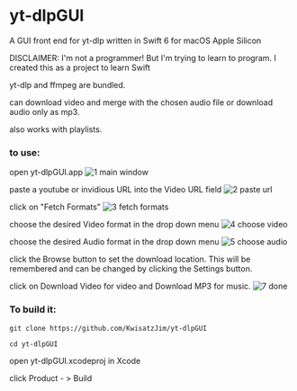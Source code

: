 # yt-dlpGUI

A GUI front end for yt-dlp written in Swift 6 for macOS Apple Silicon 

DISCLAIMER: I'm not a programmer! But I'm trying to learn to program. I created this as a project to learn Swift

yt-dlp and ffmpeg are bundled.  

can download video and merge with the chosen audio file or download audio only as mp3.

also works with playlists.

### to use:

open yt-dlpGUI.app
![1 main window](https://github.com/user-attachments/assets/61fe1edf-f495-4d0c-9090-fe7db3afadf7)


paste a youtube or invidious URL into the Video URL field
![2 paste url](https://github.com/user-attachments/assets/dcc1252a-c080-44ba-9724-1a504b6986c8)


click on "Fetch Formats"
![3 fetch formats](https://github.com/user-attachments/assets/bd386042-4cba-478c-93d0-ef438636972a)


choose the desired Video format in the drop down menu
![4 choose video](https://github.com/user-attachments/assets/a5baad45-40b7-4759-8151-e71dc1a0f669)


choose the desired Audio format in the drop down menu
![5 choose audio](https://github.com/user-attachments/assets/68c7d4a9-73ec-420b-8f4c-2536bed938c4)


click the Browse button to set the download location.  This will be remembered and can be changed by clicking the Settings button.

click on Download Video for video and Download MP3 for music.
![7 done](https://github.com/user-attachments/assets/f3a6dab1-ff26-4d7f-b0d1-21d7dec3fe61)


### To build it:
```
git clone https://github.com/KwisatzJim/yt-dlpGUI
```

```
cd yt-dlpGUI
```

open yt-dlpGUI.xcodeproj in Xcode

click Product - > Build


